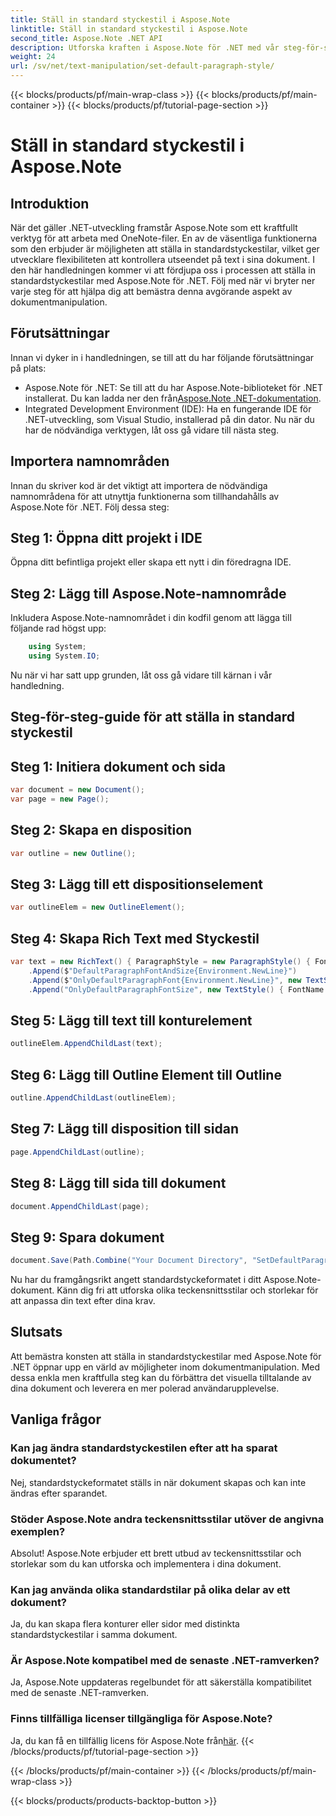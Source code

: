 ```yaml
---
title: Ställ in standard styckestil i Aspose.Note
linktitle: Ställ in standard styckestil i Aspose.Note
second_title: Aspose.Note .NET API
description: Utforska kraften i Aspose.Note för .NET med vår steg-för-steg-guide för att ställa in standardstyckestilar. Öka dina färdigheter i dokumenthantering utan ansträngning.
weight: 24
url: /sv/net/text-manipulation/set-default-paragraph-style/
---
```


{{< blocks/products/pf/main-wrap-class >}}
{{< blocks/products/pf/main-container >}}
{{< blocks/products/pf/tutorial-page-section >}}

# Ställ in standard styckestil i Aspose.Note

## Introduktion
När det gäller .NET-utveckling framstår Aspose.Note som ett kraftfullt verktyg för att arbeta med OneNote-filer. En av de väsentliga funktionerna som den erbjuder är möjligheten att ställa in standardstyckestilar, vilket ger utvecklare flexibiliteten att kontrollera utseendet på text i sina dokument. I den här handledningen kommer vi att fördjupa oss i processen att ställa in standardstyckestilar med Aspose.Note för .NET. Följ med när vi bryter ner varje steg för att hjälpa dig att bemästra denna avgörande aspekt av dokumentmanipulation.
## Förutsättningar
Innan vi dyker in i handledningen, se till att du har följande förutsättningar på plats:
- Aspose.Note för .NET: Se till att du har Aspose.Note-biblioteket för .NET installerat. Du kan ladda ner den från[Aspose.Note .NET-dokumentation](https://reference.aspose.com/note/net/).
- Integrated Development Environment (IDE): Ha en fungerande IDE för .NET-utveckling, som Visual Studio, installerad på din dator.
Nu när du har de nödvändiga verktygen, låt oss gå vidare till nästa steg.
## Importera namnområden
Innan du skriver kod är det viktigt att importera de nödvändiga namnområdena för att utnyttja funktionerna som tillhandahålls av Aspose.Note för .NET. Följ dessa steg:
## Steg 1: Öppna ditt projekt i IDE
Öppna ditt befintliga projekt eller skapa ett nytt i din föredragna IDE.
## Steg 2: Lägg till Aspose.Note-namnområde
Inkludera Aspose.Note-namnområdet i din kodfil genom att lägga till följande rad högst upp:
```csharp
    using System;
    using System.IO;
```
Nu när vi har satt upp grunden, låt oss gå vidare till kärnan i vår handledning.
## Steg-för-steg-guide för att ställa in standard styckestil
## Steg 1: Initiera dokument och sida
```csharp
var document = new Document();
var page = new Page();
```
## Steg 2: Skapa en disposition
```csharp
var outline = new Outline();
```
## Steg 3: Lägg till ett dispositionselement
```csharp
var outlineElem = new OutlineElement();
```
## Steg 4: Skapa Rich Text med Styckestil
```csharp
var text = new RichText() { ParagraphStyle = new ParagraphStyle() { FontName = "Courier New", FontSize = 20 } }
    .Append($"DefaultParagraphFontAndSize{Environment.NewLine}")
    .Append($"OnlyDefaultParagraphFont{Environment.NewLine}", new TextStyle() { FontSize = 14 })
    .Append("OnlyDefaultParagraphFontSize", new TextStyle() { FontName = "Verdana" });
```
## Steg 5: Lägg till text till konturelement
```csharp
outlineElem.AppendChildLast(text);
```
## Steg 6: Lägg till Outline Element till Outline
```csharp
outline.AppendChildLast(outlineElem);
```
## Steg 7: Lägg till disposition till sidan
```csharp
page.AppendChildLast(outline);
```
## Steg 8: Lägg till sida till dokument
```csharp
document.AppendChildLast(page);
```
## Steg 9: Spara dokument
```csharp
document.Save(Path.Combine("Your Document Directory", "SetDefaultParagraphStyle.one"));
```
Nu har du framgångsrikt angett standardstyckeformatet i ditt Aspose.Note-dokument. Känn dig fri att utforska olika teckensnittsstilar och storlekar för att anpassa din text efter dina krav.
## Slutsats
Att bemästra konsten att ställa in standardstyckestilar med Aspose.Note för .NET öppnar upp en värld av möjligheter inom dokumentmanipulation. Med dessa enkla men kraftfulla steg kan du förbättra det visuella tilltalande av dina dokument och leverera en mer polerad användarupplevelse.
## Vanliga frågor
### Kan jag ändra standardstyckestilen efter att ha sparat dokumentet?
Nej, standardstyckeformatet ställs in när dokument skapas och kan inte ändras efter sparandet.
### Stöder Aspose.Note andra teckensnittsstilar utöver de angivna exemplen?
Absolut! Aspose.Note erbjuder ett brett utbud av teckensnittsstilar och storlekar som du kan utforska och implementera i dina dokument.
### Kan jag använda olika standardstilar på olika delar av ett dokument?
Ja, du kan skapa flera konturer eller sidor med distinkta standardstyckestilar i samma dokument.
### Är Aspose.Note kompatibel med de senaste .NET-ramverken?
Ja, Aspose.Note uppdateras regelbundet för att säkerställa kompatibilitet med de senaste .NET-ramverken.
### Finns tillfälliga licenser tillgängliga för Aspose.Note?
 Ja, du kan få en tillfällig licens för Aspose.Note från[här](https://purchase.aspose.com/temporary-license/).
{{< /blocks/products/pf/tutorial-page-section >}}

{{< /blocks/products/pf/main-container >}}
{{< /blocks/products/pf/main-wrap-class >}}

{{< blocks/products/products-backtop-button >}}

